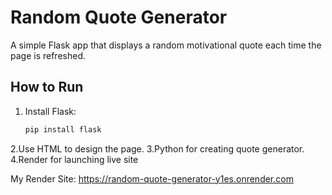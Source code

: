 # Random Quote Generator

A simple Flask app that displays a random motivational quote each time the page is refreshed.

## How to Run

1. Install Flask:
   ```bash
   pip install flask
2.Use HTML to design the page.
3.Python for creating quote generator.
4.Render for launching live site

My Render Site:
https://random-quote-generator-y1es.onrender.com
